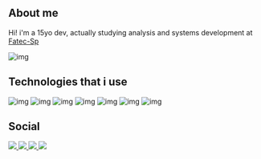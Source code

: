 ## About me

Hi! i'm a 15yo dev, actually studying analysis and systems development at [Fatec-Sp](http://www.fatecsp.br/)

![img](https://github-readme-stats.vercel.app/api?username=swwden&theme=dark)

## Technologies that i use
![img](https://img.shields.io/badge/firebase-ffca28?style=for-the-badge&logo=firebase&logoColor=black)
![img](https://img.shields.io/badge/CSS3-1572B6?style=for-the-badge&logo=css3&logoColor=white)
![img](https://img.shields.io/badge/HTML5-E34F26?style=for-the-badge&logo=html5&logoColor=white)
![img](https://img.shields.io/badge/JavaScript-323330?style=for-the-badge&logo=javascript&logoColor=F7DF1E)
![img](https://img.shields.io/badge/json-5E5C5C?style=for-the-badge&logo=json&logoColor=white)
![img](https://img.shields.io/badge/Node.js-339933?style=for-the-badge&logo=nodedotjs&logoColor=white)
![img](https://img.shields.io/badge/npm-CB3837?style=for-the-badge&logo=npm&logoColor=white)

## Social
<a href="">
  <img src="https://img.shields.io/badge/Discord-7289DA?style=for-the-badge&logo=discord&logoColor=white">
</a>

<a href="">
  <img src="https://img.shields.io/badge/Myanimelist-2E51A2?style=for-the-badge&logo=myanimelist&logoColor=white">
</a>

<a href="mailto:contatomatt@protonmail.com">
  <img src="https://img.shields.io/badge/ProtonMail-8B89CC?style=for-the-badge&logo=protonmail&logoColor=white">
</a>

<a href="">
  <img src="https://img.shields.io/badge/SoundCloud-FF3300?style=for-the-badge&logo=soundcloud&logoColor=white">
</a>
